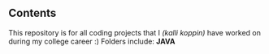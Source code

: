## Contents
This repository is for all coding projects that I *(kalli koppin)* have worked on during my college career :) 
Folders include: **JAVA**
